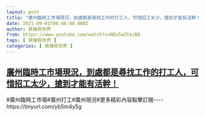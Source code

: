 ```yaml
---
layout: post
title: "廣州臨時工市場現況，到處都是尋找工作的打工人，可惜招工太少，搶到才能有活幹！"
date: 2021-09-01T06:48:40.000Z
author: 铁锤观世界
from: https://www.youtube.com/watch?v=NDu5wZtkcB8
tags: [ 铁锤观世界 ]
categories: [ 铁锤观世界 ]
---
```

<!--1630478920000-->
[廣州臨時工市場現況，到處都是尋找工作的打工人，可惜招工太少，搶到才能有活幹！](https://www.youtube.com/watch?v=NDu5wZtkcB8)
------

<div>
#廣州臨時工市場#廣州打工#廣州現況#更多精彩內容點擊訂閱----https://tinyurl.com/yb5m4y5g
</div>
